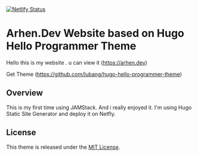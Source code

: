 [![Netlify Status](https://api.netlify.com/api/v1/badges/484c773f-1085-410e-81e2-e90ae759b1e6/deploy-status)](https://app.netlify.com/sites/arhen/deploys)
  
# Arhen.Dev Website based on Hugo Hello Programmer Theme

Hello this is my website . u can view it (https://arhen.dev)

Get Theme (https://github.com/lubang/hugo-hello-programmer-theme)

## Overview
This is my first time using JAMStack. And i really enjoyed it.
I'm using Hugo Static Site Generator and deploy it on Netfly.

## License

This theme is released under the [MIT License](//github.com/lubang/hugo-hello-programmer-theme/blob/master/LICENSE.md).
